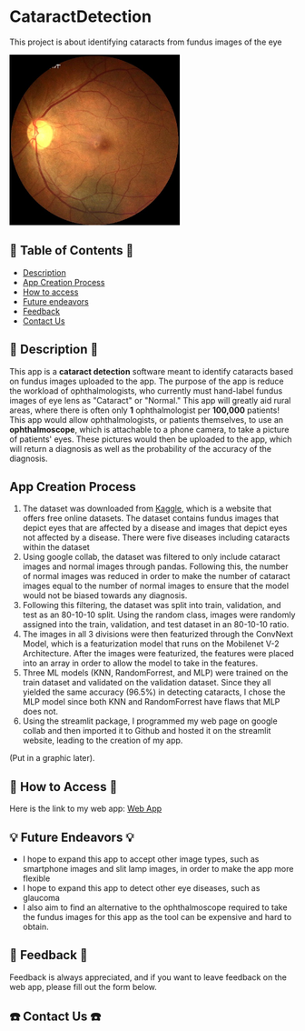 # CataractDetection
This project is about identifying cataracts from fundus images of the eye

<img src="images/2800_left.jpg" width="300" />

## :closed_book: Table of Contents :closed_book:
- [Description](#-description)
- [App Creation Process](#-app-creation-process)
- [How to access](#-how-to-access)
- [Future endeavors](#-future-endeavors)
- [Feedback](#-feedback)
- [Contact Us](#-contact-us)


## :iphone: Description :iphone:

This app is a **cataract detection** software meant to identify cataracts based on fundus images uploaded to the app. The purpose of the app is reduce the workload of ophthalmologists, who currently must hand-label fundus images of eye lens as "Cataract" or "Normal." This app will greatly aid rural areas, where there is often only **1** ophthalmologist per **100,000** patients! This app would allow ophthalmologists, or patients themselves, to use an **ophthalmoscope**, which is attachable to a phone camera, to take a picture of patients' eyes. These pictures would then be uploaded to the app, which will return a diagnosis as well as the probability of the accuracy of the diagnosis.



## App Creation Process 

1. The dataset was downloaded from [Kaggle](https://www.kaggle.com/datasets/andrewmvd/ocular-disease-recognition-odir5k), which is a website that offers free online datasets. The dataset contains fundus images that depict eyes that are affected by a disease and images that depict eyes not affected by a disease. There were five diseases including cataracts within the dataset 
2. Using google collab, the dataset was filtered to only include cataract images and normal images through pandas. Following this, the number of normal images was reduced in order to make the number of cataract images equal to the number of normal images to ensure that the model would not be biased towards any diagnosis.
3. Following this filtering, the dataset was split into train, validation, and test as an 80-10-10 split. Using the random class, images were randomly assigned into the train, validation, and test dataset in an 80-10-10 ratio.
4. The images in all 3 divisions were then featurized through the ConvNext Model, which is a featurization model that runs on the Mobilenet V-2 Architecture. After the images were featurized, the features were placed into an array in order to allow the model to take in the features.
5. Three ML models (KNN, RandomForrest, and MLP) were trained on the train dataset and validated on the validation dataset. Since they all yielded the same accuracy (96.5%) in detecting cataracts, I chose the MLP model since both KNN and RandomForrest have flaws that MLP does not.
6. Using the streamlit package, I programmed my web page on google collab and then imported it to Github and hosted it on the streamlit website, leading to the creation of my app.

(Put in a graphic later).





## :door: How to Access :door:
Here is the link to my web app:
[Web App](https://cataractdetection-7uyam4zpqgsfcopp6yscyn.streamlit.app/)



## :bulb: Future Endeavors :bulb:

- I hope to expand this app to accept other image types, such as smartphone images and slit lamp images, in order to make the app more flexible
- I hope to expand this app to detect other eye diseases, such as glaucoma
- I also aim to find an alternative to the ophthalmoscope required to take the fundus images for this app as the tool can be expensive and hard to obtain.

## :speech_balloon: Feedback :speech_balloon:
Feedback is always appreciated, and if you want to leave feedback on the web app, please fill out the form below.

## :phone: Contact Us :phone:

